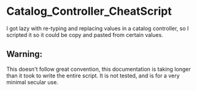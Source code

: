 # Catalog_Controller_CheatScript
I got lazy with re-typing and replacing values in a catalog controller, so I scripted it so it could be copy and pasted from certain values.

## Warning:  
This doesn't follow great convention, this documentation is taking longer than it took to write the entire script.  It is not tested, and is for a very minimal secular use. 
